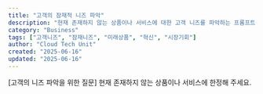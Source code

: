 ```yaml
---
title: "고객의 잠재적 니즈 파악"
description: "현재 존재하지 않는 상품이나 서비스에 대한 고객 니즈를 파악하는 프롬프트"
category: "Business"
tags: ["고객니즈", "잠재니즈", "미래상품", "혁신", "시장기회"]
author: "Cloud Tech Unit"
created: "2025-06-16"
updated: "2025-06-16"
---
```


[고객의 니즈 파악을 위한 질문]
현재 존재하지 않는 상품이나 서비스에 한정해 주세요.
